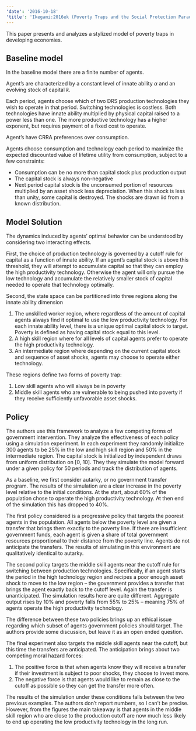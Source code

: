 ```yaml
---
'date': '2016-10-18'
'title': 'Ikegami:2016ek (Poverty Traps and the Social Protection Paradox)'
---
```


<p>This paper presents and analyzes a stylized model of poverty traps in developing economies.</p>
<h2 id="baseline-model">Baseline model</h2>
<p>In the baseline model there are a finite number of agents.</p>
<p>Agent’s are characterized by a constant level of innate ability <span class="math inline"><em>α</em></span> and an evolving stock of capital <span class="math inline"><em>k</em></span>.</p>
<p>Each period, agents choose which of two DRS production technologies they wish to operate in that period. Switching technologies is costless. Both technologies have innate ability multiplied by physical capital raised to a power less than one. The more productive technology has a higher exponent, but requires payment of a fixed cost to operate.</p>
<p>Agent’s have CRRA preferences over consumption.</p>
<p>Agents choose consumption and technology each period to maximize the expected discounted value of lifetime utility from consumption, subject to a few constraints:</p>
<ul>
<li>Consumption can be no more than capital stock plus production output</li>
<li>The capital stock is always non-negative</li>
<li>Next period capital stock is the unconsumed portion of resources multiplied by an asset shock less depreciation. When this shock is less than unity, some capital is destroyed. The shocks are drawn iid from a known distribution.</li>
</ul>
<h2 id="model-solution">Model Solution</h2>
<p>The dynamics induced by agents’ optimal behavior can be understood by considering two interacting effects.</p>
<p>First, the choice of production technology is governed by a cutoff rule for capital as a function of innate ability. If an agent’s capital stock is above this threshold, they will attempt to accumulate capital so that they can employ the high productivity technology. Otherwise the agent will only pursue the low technology and accumulate the relatively smaller stock of capital needed to operate that technology optimally.</p>
<p>Second, the state space can be partitioned into three regions along the innate ability dimension</p>
<ol type="1">
<li>The unskilled worker region, where regardless of the amount of capital agents always find it optimal to use the low productivity technology. For each innate ability level, there is a unique optimal capital stock to target. Poverty is defined as having capital stock equal to this level.</li>
<li>A high skill region where for all levels of capital agents prefer to operate the high productivity technology.</li>
<li>An intermediate region where depending on the current capital stock and sequence of asset shocks, agents may choose to operate either technology.</li>
</ol>
<p>These regions define two forms of poverty trap:</p>
<ol type="1">
<li>Low skill agents who will always be in poverty</li>
<li>Middle skill agents who are vulnerable to being pushed into poverty if they receive sufficiently unfavorable asset shocks.</li>
</ol>
<h2 id="policy">Policy</h2>
<p>The authors use this framework to analyze a few competing forms of government intervention. They analyze the effectiveness of each policy using a simulation experiment. In each experiment they randomly initialize 300 agents to be 25% in the low and high skill region and 50% in the intermediate region. The capital stock is initialized by independent draws from uniform distribution on [0, 10]. They they simulate the model forward under a given policy for 50 periods and track the distribution of agents.</p>
<p>As a baseline, we first consider autarky, or no government transfer program. The results of the simulation are a clear increase in the poverty level relative to the initial conditions. At the start, about 60% of the population chose to operate the high productivity technology. At then end of the simulation this has dropped to 40%.</p>
<p>The first policy considered is a progressive policy that targets the poorest agents in the population. All agents below the poverty level are given a transfer that brings them exactly to the poverty line. If there are insufficient government funds, each agent is given a share of total government resources proportional to their distance from the poverty line. Agents do not anticipate the transfers. The results of simulating in this environment are qualitatively identical to autarky.</p>
<p>The second policy targets the middle skill agents near the cutoff rule for switching between production technologies. Specifically, if an agent starts the period in the high technology region and recipes a poor enough asset shock to move to the low region – the government provides a transfer that brings the agent exactly back to the cutoff level. Again the transfer is unanticipated. The simulation results here are quite different. Aggregate output rises by 10% and poverty falls from 55% to 25% – meaning 75% of agents operate the high productivity technology.</p>
<p>The difference between these two policies brings up an ethical issue regarding which subset of agents government policies should target. The authors provide some discussion, but leave it as an open ended question.</p>
<p>The final experiment also targets the middle skill agents near the cutoff, but this time the transfers are anticipated. The anticipation brings about two competing moral hazard forces:</p>
<ol type="1">
<li>The positive force is that when agents know they will receive a transfer if their investment is subject to poor shocks, they choose to invest more.</li>
<li>The negative force is that agents would like to remain as close to the cutoff as possible so they can get the transfer more often.</li>
</ol>
<p>The results of the simulation under these conditions falls between the two previous examples. The authors don’t report numbers, so I can’t be precise. However, from the figures the main takeaway is that agents in the middle skill region who are close to the production cutoff are now much less likely to end up operating the low productivity technology in the long run.</p>


